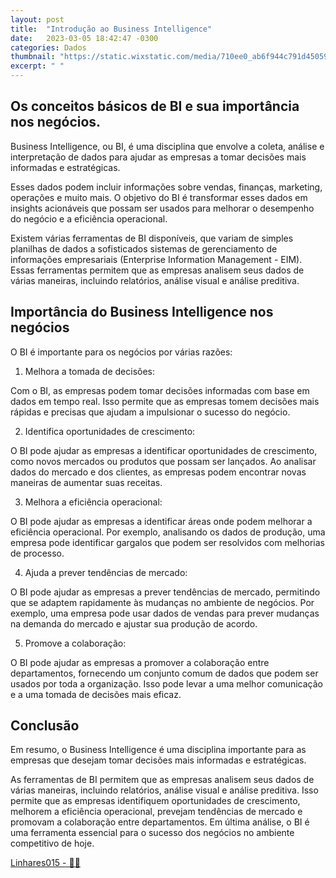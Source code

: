 ```yaml
---
layout: post
title:  "Introdução ao Business Intelligence"
date:   2023-03-05 18:42:47 -0300
categories: Dados
thumbnail: "https://static.wixstatic.com/media/710ee0_ab6f944c791d450591b915fe60e2957b~mv2.jpg/v1/fill/w_2187,h_1640,al_c,q_90/710ee0_ab6f944c791d450591b915fe60e2957b~mv2.webp"
excerpt: " "
---
```


## Os conceitos básicos de BI e sua importância nos negócios.

Business Intelligence, ou BI, é uma disciplina que envolve a coleta, análise e interpretação de dados para ajudar as empresas a tomar decisões mais informadas e estratégicas. 

Esses dados podem incluir informações sobre vendas, finanças, marketing, operações e muito mais. O objetivo do BI é transformar esses dados em insights acionáveis ​​que possam ser usados para melhorar o desempenho do negócio e a eficiência operacional.

Existem várias ferramentas de BI disponíveis, que variam de simples planilhas de dados a sofisticados sistemas de gerenciamento de informações empresariais (Enterprise Information Management - EIM). Essas ferramentas permitem que as empresas analisem seus dados de várias maneiras, incluindo relatórios, análise visual e análise preditiva.

## Importância do Business Intelligence nos negócios

O BI é importante para os negócios por várias razões:

1. Melhora a tomada de decisões: 

Com o BI, as empresas podem tomar decisões informadas com base em dados em tempo real. Isso permite que as empresas tomem decisões mais rápidas e precisas que ajudam a impulsionar o sucesso do negócio.

2. Identifica oportunidades de crescimento: 

O BI pode ajudar as empresas a identificar oportunidades de crescimento, como novos mercados ou produtos que possam ser lançados. Ao analisar dados do mercado e dos clientes, as empresas podem encontrar novas maneiras de aumentar suas receitas.

3. Melhora a eficiência operacional: 

O BI pode ajudar as empresas a identificar áreas onde podem melhorar a eficiência operacional. Por exemplo, analisando os dados de produção, uma empresa pode identificar gargalos que podem ser resolvidos com melhorias de processo.

4. Ajuda a prever tendências de mercado: 

O BI pode ajudar as empresas a prever tendências de mercado, permitindo que se adaptem rapidamente às mudanças no ambiente de negócios. Por exemplo, uma empresa pode usar dados de vendas para prever mudanças na demanda do mercado e ajustar sua produção de acordo.

5. Promove a colaboração: 

O BI pode ajudar as empresas a promover a colaboração entre departamentos, fornecendo um conjunto comum de dados que podem ser usados por toda a organização. Isso pode levar a uma melhor comunicação e a uma tomada de decisões mais eficaz.

## Conclusão

Em resumo, o Business Intelligence é uma disciplina importante para as empresas que desejam tomar decisões mais informadas e estratégicas. 

As ferramentas de BI permitem que as empresas analisem seus dados de várias maneiras, incluindo relatórios, análise visual e análise preditiva. Isso permite que as empresas identifiquem oportunidades de crescimento, melhorem a eficiência operacional, prevejam tendências de mercado e promovam a colaboração entre departamentos. Em última análise, o BI é uma ferramenta essencial para o sucesso dos negócios no ambiente competitivo de hoje.

[Linhares015 - 🧙‍♂️](https://github.com/Linhares015)
